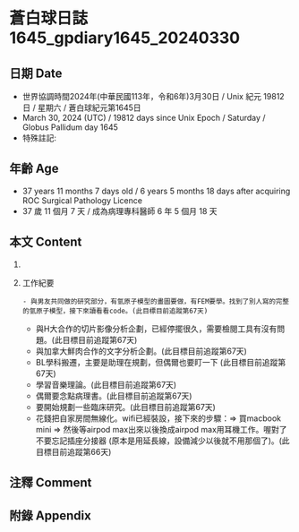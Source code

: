 [_metadata_:encoding]: - "utf-8"
[_metadata_:language]: - "zh-Hant-TW"
[_metadata_:fileformat]: - "markdown"
[_metadata_:MIME_type]: - "text/plain"
[_metadata_:markdown_version]: - "commonmark version 0.30"
[_metadata_:markdown_spec]: - "https://spec.commonmark.org/0.30/"

# 蒼白球日誌1645_gpdiary1645_20240330 #

## 日期 Date ##

* 世界協調時間2024年(中華民國113年，令和6年)3月30日 / Unix 紀元 19812 日 / 星期六 / 蒼白球紀元第1645日
* March 30, 2024 (UTC) / 19812 days since Unix Epoch / Saturday / Globus Pallidum day 1645
* 特殊註記:

## 年齡 Age ##

* 37 years 11 months 7 days old / 6 years 5 months 18 days after acquiring ROC Surgical Pathology Licence
* 37 歲 11 個月 7 天 / 成為病理專科醫師 6 年 5 個月 18 天

## 本文 Content ##

1. 

    
2. 工作紀要

       - 與男友共同做的研究部分，有氫原子模型的畫圖要做，有FEM要學。找到了別人寫的完整的氫原子模型，接下來讀看看code。(此目標目前追蹤第67天)
   - 與H大合作的切片影像分析企劃，已經停擺很久，需要檢閱工具有沒有問題。(此目標目前追蹤第67天)
   - 與加拿大鮮肉合作的文字分析企劃。(此目標目前追蹤第67天)
   - BL學科搬遷，主要是助理在規劃，但偶爾也要盯一下 (此目標目前追蹤第67天)
   - 學習音樂理論。(此目標目前追蹤第67天)
   - 偶爾要念點病理書。(此目標目前追蹤第67天)
   - 要開始規劃一些臨床研究。(此目標目前追蹤第67天)
   - 花錢把自家房間無線化。wifi已經裝設，接下來的步驟：=> 買macbook mini => 然後等airpod max出來以後換成airpod max用耳機工作。喔對了不要忘記插座分接器 (原本是用延長線，設備減少以後就不用那個了)。(此目標目前追蹤第66天)


## 注釋 Comment ##


## 附錄 Appendix ##

